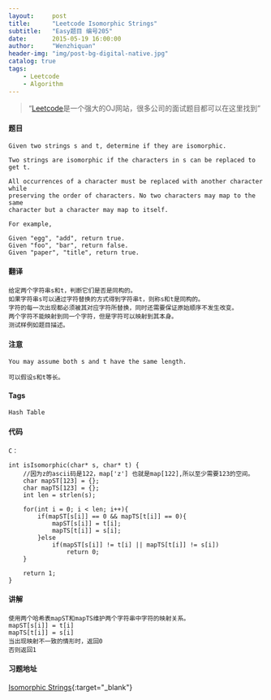 ```yaml
---
layout:     post
title:      "Leetcode Isomorphic Strings"
subtitle:   "Easy题目 编号205"
date:       2015-05-19 16:00:00
author:     "Wenzhiquan"
header-img: "img/post-bg-digital-native.jpg"
catalog: true
tags:
    - Leetcode
    - Algorithm
---
```


> “[Leetcode](https://leetcode.com/)是一个强大的OJ网站，很多公司的面试题目都可以在这里找到”

#### 题目

```
Given two strings s and t, determine if they are isomorphic.

Two strings are isomorphic if the characters in s can be replaced to get t.

All occurrences of a character must be replaced with another character while
preserving the order of characters. No two characters may map to the same
character but a character may map to itself.

For example,

Given "egg", "add", return true.
Given "foo", "bar", return false.
Given "paper", "title", return true.
```

#### 翻译

```
给定两个字符串s和t，判断它们是否是同构的。
如果字符串s可以通过字符替换的方式得到字符串t，则称s和t是同构的。
字符的每一次出现都必须被其对应字符所替换，同时还需要保证原始顺序不发生改变。
两个字符不能映射到同一个字符，但是字符可以映射到其本身。
测试样例如题目描述。
```

#### 注意

```
You may assume both s and t have the same length.

可以假设s和t等长。
```

#### Tags

`Hash Table`

#### 代码

```
C：

int isIsomorphic(char* s, char* t) {
    //因为z的ascii码是122，map['z'] 也就是map[122],所以至少需要123的空间。
	char mapST[123] = {};  
	char mapTS[123] = {};
	int len = strlen(s);

	for(int i = 0; i < len; i++){
		if(mapST[s[i]] == 0 && mapTS[t[i]] == 0){
			mapST[s[i]] = t[i];
			mapTS[t[i]] = s[i];
		}else
			if(mapST[s[i]] != t[i] || mapTS[t[i]] != s[i])
				return 0;
	}

	return 1;
}

```

#### 讲解

```
使用两个哈希表mapST和mapTS维护两个字符串中字符的映射关系。
mapST[s[i]] = t[i]
mapTS[t[i]] = s[i]
当出现映射不一致的情形时，返回0
否则返回1
```

#### 习题地址

[Isomorphic Strings](https://leetcode.com/problems/isomorphic-strings/){:target="_blank"}
